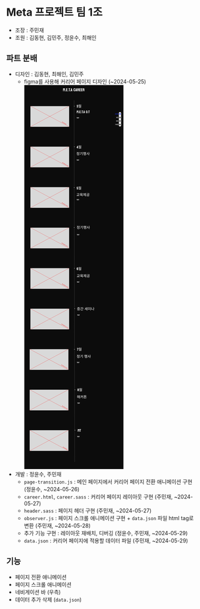 # Meta 프로젝트 팀 1조

- 조장 : 주민재
- 조원 : 김동현, 김민주, 정윤수, 최해인

## 파트 분배
- 디자인 : 김동현, 최해인, 김민주
  - figma를 사용해 커리어 페이지 디자인 (~2024-05-25)
    ![img](./design.png)
- 개발 : 정윤수, 주민재
  - `page-transition.js` : 메인 페이지에서 커리어 페이지 전환 애니메이션 구현 (정윤수, ~2024-05-26)
  - `career.html`, `career.sass` : 커리어 페이지 레이아웃 구현 (주민재, ~2024-05-27)
  - `header.sass` : 페이지 헤더 구현 (주민재, ~2024-05-27)
  - `observer.js` : 페이지 스크롤 애니메이션 구현 + `data.json` 파일 html tag로 변환 (주민재, ~2024-05-28)
  - 추가 기능 구현 : 레이아웃 재배치, 디버깅 (정윤수, 주민재, ~2024-05-29)
  - `data.json` : 커리어 페이지에 적용할 데이터 파일 (주민재, ~2024-05-29)

## 기능
- 페이지 전환 애니메이션
- 페이지 스크롤 애니메이션
- 네비게이션 바 (우측)
- 데이터 추가 삭제 (`data.json`)